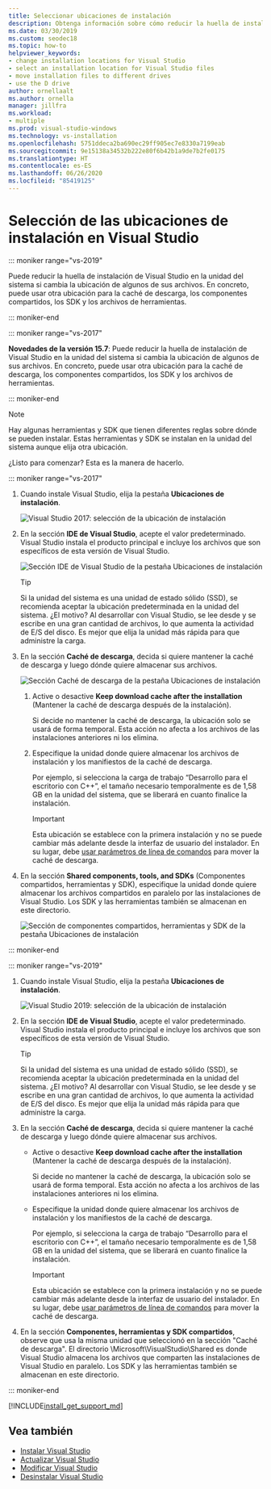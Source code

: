```yaml
---
title: Seleccionar ubicaciones de instalación
description: Obtenga información sobre cómo reducir la huella de instalación de Visual Studio en la unidad del sistema al cambiar la ubicación de la caché de descarga, los componentes compartidos, los SDK y las herramientas a otras unidades. Por ejemplo, mover algunos archivos de la unidad C a la unidad D.
ms.date: 03/30/2019
ms.custom: seodec18
ms.topic: how-to
helpviewer_keywords:
- change installation locations for Visual Studio
- select an installation location for Visual Studio files
- move installation files to different drives
- use the D drive
author: ornellaalt
ms.author: ornella
manager: jillfra
ms.workload:
- multiple
ms.prod: visual-studio-windows
ms.technology: vs-installation
ms.openlocfilehash: 5751ddeca2ba690ec29ff905ec7e8330a7199eab
ms.sourcegitcommit: 9e15138a34532b222e80f6b42b1a9de7b2fe0175
ms.translationtype: HT
ms.contentlocale: es-ES
ms.lasthandoff: 06/26/2020
ms.locfileid: "85419125"
---
```

# <a name="select-the-installation-locations-in-visual-studio"></a>Selección de las ubicaciones de instalación en Visual Studio

::: moniker range="vs-2019"

Puede reducir la huella de instalación de Visual Studio en la unidad del sistema si cambia la ubicación de algunos de sus archivos. En concreto, puede usar otra ubicación para la caché de descarga, los componentes compartidos, los SDK y los archivos de herramientas.

::: moniker-end

::: moniker range="vs-2017"

**Novedades de la versión 15.7**: Puede reducir la huella de instalación de Visual Studio en la unidad del sistema si cambia la ubicación de algunos de sus archivos. En concreto, puede usar otra ubicación para la caché de descarga, los componentes compartidos, los SDK y los archivos de herramientas.

::: moniker-end

   > [!NOTE]
   > Hay algunas herramientas y SDK que tienen diferentes reglas sobre dónde se pueden instalar. Estas herramientas y SDK se instalan en la unidad del sistema aunque elija otra ubicación.

¿Listo para comenzar? Esta es la manera de hacerlo.

::: moniker range="vs-2017"

1. Cuando instale Visual Studio, elija la pestaña **Ubicaciones de instalación**.

   ![Visual Studio 2017: selección de la ubicación de instalación](media/vs-installation-locations.png "Seleccione la ubicación de la instalación.")

1. En la sección **IDE de Visual Studio**, acepte el valor predeterminado. Visual Studio instala el producto principal e incluye los archivos que son específicos de esta versión de Visual Studio.

   ![Sección IDE de Visual Studio de la pestaña Ubicaciones de instalación](media/vs-installation-locations-ide.png "Acepte el valor predeterminado de la sección IDE de Visual Studio de la pestaña Ubicación de instalaciones.")

   > [!TIP]
   > Si la unidad del sistema es una unidad de estado sólido (SSD), se recomienda aceptar la ubicación predeterminada en la unidad del sistema. ¿El motivo? Al desarrollar con Visual Studio, se lee desde y se escribe en una gran cantidad de archivos, lo que aumenta la actividad de E/S del disco. Es mejor que elija la unidad más rápida para que administre la carga.

1. En la sección **Caché de descarga**, decida si quiere mantener la caché de descarga y luego dónde quiere almacenar sus archivos.

     ![Sección Caché de descarga de la pestaña Ubicaciones de instalación](media/vs-installation-locations-cache.png "Elija si mantiene la caché de descarga después de la instalación y luego especifique la unidad donde quiere almacenar los archivos.")

    1. Active o desactive **Keep download cache after the installation** (Mantener la caché de descarga después de la instalación).

       Si decide no mantener la caché de descarga, la ubicación solo se usará de forma temporal. Esta acción no afecta a los archivos de las instalaciones anteriores ni los elimina.

    1. Especifique la unidad donde quiere almacenar los archivos de instalación y los manifiestos de la caché de descarga.

        Por ejemplo, si selecciona la carga de trabajo “Desarrollo para el escritorio con C++”, el tamaño necesario temporalmente es de 1,58 GB en la unidad del sistema, que se liberará en cuanto finalice la instalación.

       > [!IMPORTANT]
       > Esta ubicación se establece con la primera instalación y no se puede cambiar más adelante desde la interfaz de usuario del instalador. En su lugar, debe [usar parámetros de línea de comandos](use-command-line-parameters-to-install-visual-studio.md) para mover la caché de descarga.

1. En la sección **Shared components, tools, and SDKs** (Componentes compartidos, herramientas y SDK), especifique la unidad donde quiere almacenar los archivos compartidos en paralelo por las instalaciones de Visual Studio. Los SDK y las herramientas también se almacenan en este directorio.

   ![Sección de componentes compartidos, herramientas y SDK de la pestaña Ubicaciones de instalación](media/vs-installation-locations-shared.png "Especifique la ubicación donde desea almacenar los componentes, herramientas y SDK compartidos.")

::: moniker-end

::: moniker range="vs-2019"

1. Cuando instale Visual Studio, elija la pestaña **Ubicaciones de instalación**.

   ![Visual Studio 2019: selección de la ubicación de instalación](media/vs-2019/vs-installer-installation-locations.png "Seleccione la ubicación de la instalación.")

1. En la sección **IDE de Visual Studio**, acepte el valor predeterminado. Visual Studio instala el producto principal e incluye los archivos que son específicos de esta versión de Visual Studio.

   > [!TIP]
   > Si la unidad del sistema es una unidad de estado sólido (SSD), se recomienda aceptar la ubicación predeterminada en la unidad del sistema. ¿El motivo? Al desarrollar con Visual Studio, se lee desde y se escribe en una gran cantidad de archivos, lo que aumenta la actividad de E/S del disco. Es mejor que elija la unidad más rápida para que administre la carga.

1. En la sección **Caché de descarga**, decida si quiere mantener la caché de descarga y luego dónde quiere almacenar sus archivos.

    * Active o desactive **Keep download cache after the installation** (Mantener la caché de descarga después de la instalación).

       Si decide no mantener la caché de descarga, la ubicación solo se usará de forma temporal. Esta acción no afecta a los archivos de las instalaciones anteriores ni los elimina.

    * Especifique la unidad donde quiere almacenar los archivos de instalación y los manifiestos de la caché de descarga.

        Por ejemplo, si selecciona la carga de trabajo “Desarrollo para el escritorio con C++”, el tamaño necesario temporalmente es de 1,58 GB en la unidad del sistema, que se liberará en cuanto finalice la instalación.

       > [!IMPORTANT]
       > Esta ubicación se establece con la primera instalación y no se puede cambiar más adelante desde la interfaz de usuario del instalador. En su lugar, debe [usar parámetros de línea de comandos](use-command-line-parameters-to-install-visual-studio.md) para mover la caché de descarga.

1. En la sección **Componentes, herramientas y SDK compartidos**, observe que usa la misma unidad que seleccionó en la sección "Caché de descarga". El directorio \Microsoft\VisualStudio\Shared es donde Visual Studio almacena los archivos que comparten las instalaciones de Visual Studio en paralelo. Los SDK y las herramientas también se almacenan en este directorio.

::: moniker-end

[!INCLUDE[install_get_support_md](includes/install_get_support_md.md)]

## <a name="see-also"></a>Vea también

* [Instalar Visual Studio](install-visual-studio.md)
* [Actualizar Visual Studio](update-visual-studio.md)
* [Modificar Visual Studio](update-visual-studio.md)
* [Desinstalar Visual Studio](uninstall-visual-studio.md)
